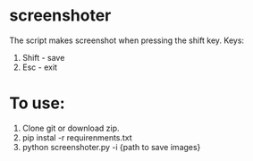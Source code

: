 # screenshoter
The script makes screenshot when pressing the shift key.
Keys:
1. Shift - save
2. Esc - exit
# To use:
1. Clone git or download zip.
2. pip instal -r requirenments.txt
3. python screenshoter.py -i {path to save images}
